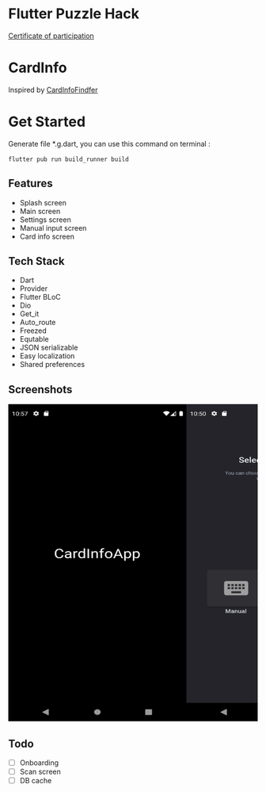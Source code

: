 # Flutter Puzzle Hack
[Сertificate of participation](https://www.credential.net/78955bea-6eeb-4dec-beec-077f31943541)

# CardInfo

Inspired by [CardInfoFindfer](https://github.com/KryptKode/CardInfoFinder)

# Get Started
Generate file *.g.dart, you can use this command on terminal :

```
flutter pub run build_runner build
```

## Features
- Splash screen
- Main screen
- Settings screen
- Manual input screen
- Card info screen

## Tech Stack
- Dart
- Provider
- Flutter BLoC
- Dio
- Get_it
- Auto_route
- Freezed
- Equtable
- JSON serializable
- Easy localization
- Shared preferences

## Screenshots
<pre>
<img src="/screenshots/Screenshot_1642615079.png" alt="ss-movie-home" width="360" height="640" /><img src="/screenshots/Screenshot_1642614630.png" alt="ss-movie-list" width="360" height="640" /><img src="/screenshots/Screenshot_1642615212.png" alt="ss-new-movie-detail" width="360" height="640" /><img src="/screenshots/Screenshot_1642614638.png" alt="ss-movie-detail" width="360" height="640" /><img src="/screenshots/Screenshot_1642614909.png" alt="ss-movie-list" width="360" height="640" />
</pre>

## Todo
* [ ] Onboarding
* [ ] Scan screen
* [ ] DB cache
